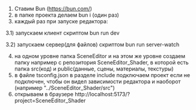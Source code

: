 1) Ставим Bun (https://bun.com/)
2) в папке проекта делаем bun i (один раз)
3) каждый раз при запуске редактора:
   
3.1) запускаем клиент скриптом bun run dev

3.2) запускаем сервер(для файлов) скриптом bun run server-watch

4) на одном уровне папка SceneEditor и на этом же уровне создаем папку например с репозитория SceneEditor_Shader, в которой есть папка src(код) и public(данные, сцены, материалы, текстуры)
5) в файле tsconfig.json в разделе include подключаем проект если не подключен, чтобы он видел зависимости редактора и наоборот (например "../SceneEditor_Shader/src")
6) открываем в браузере http://localhost:5173/?project=SceneEditor_Shader
